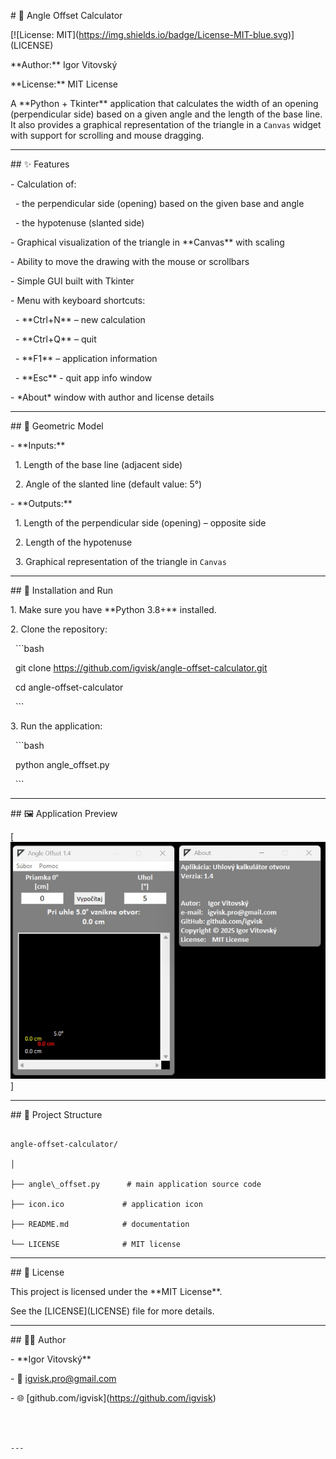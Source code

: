 \# 🧮 Angle Offset Calculator



\[!\[License: MIT](https://img.shields.io/badge/License-MIT-blue.svg)](LICENSE)



\*\*Author:\*\* Igor Vitovský  

\*\*License:\*\* MIT License  



A \*\*Python + Tkinter\*\* application that calculates the width of an opening (perpendicular side) based on a given angle and the length of the base line. It also provides a graphical representation of the triangle in a `Canvas` widget with support for scrolling and mouse dragging.



---



\## ✨ Features



\- Calculation of:

&nbsp; - the perpendicular side (opening) based on the given base and angle

&nbsp; - the hypotenuse (slanted side)

\- Graphical visualization of the triangle in \*\*Canvas\*\* with scaling

\- Ability to move the drawing with the mouse or scrollbars

\- Simple GUI built with Tkinter

\- Menu with keyboard shortcuts:

&nbsp; - \*\*Ctrl+N\*\* – new calculation

&nbsp; - \*\*Ctrl+Q\*\* – quit

&nbsp; - \*\*F1\*\* – application information

&nbsp; - \*\*Esc\*\* - quit app info window

\- \*About\* window with author and license details



---



\## 📐 Geometric Model



\- \*\*Inputs:\*\*

&nbsp; 1. Length of the base line (adjacent side)

&nbsp; 2. Angle of the slanted line (default value: 5°)



\- \*\*Outputs:\*\*

&nbsp; 1. Length of the perpendicular side (opening) – opposite side

&nbsp; 2. Length of the hypotenuse

&nbsp; 3. Graphical representation of the triangle in `Canvas`



---



\## 🚀 Installation and Run



1\. Make sure you have \*\*Python 3.8+\*\* installed.

2\. Clone the repository:

&nbsp;  ```bash

&nbsp;  git clone https://github.com/igvisk/angle-offset-calculator.git

&nbsp;  cd angle-offset-calculator

&nbsp;  ```

3\. Run the application:

&nbsp;  ```bash

&nbsp;  python angle\_offset.py

&nbsp;  ```



---



\## 🖼️ Application Preview

[![Angle Offset Calculator](images/angle.jpg)]





---



\## 📂 Project Structure



```

angle-offset-calculator/

│

├── angle\_offset.py      # main application source code

├── icon.ico             # application icon

├── README.md            # documentation

└── LICENSE              # MIT license

```



---



\## 📜 License



This project is licensed under the \*\*MIT License\*\*.  

See the \[LICENSE](LICENSE) file for more details.



---



\## 👨‍💻 Author



\- \*\*Igor Vitovský\*\*  

\- 📧 igvisk.pro@gmail.com  

\- 🌐 \[github.com/igvisk](https://github.com/igvisk)

```



---

